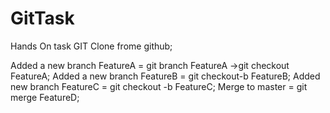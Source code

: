 # GitTask
Hands On task GIT
Clone frome github;

Added a new branch FeatureA = git branch FeatureA ->git checkout FeatureA;
Added a new branch FeatureB = git checkout-b FeatureB;
Added new branch FeatureC = git checkout -b FeatureC;
Merge to master = git merge FeatureD;
